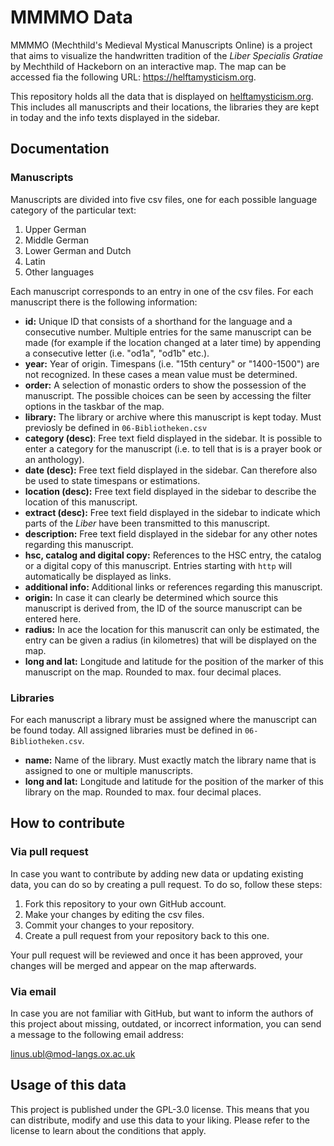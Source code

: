 # MMMMO Data
MMMMO (Mechthild's Medieval Mystical Manuscripts Online) is a project that aims to visualize the handwritten tradition of the *Liber Specialis Gratiae* by Mechthild of Hackeborn on an interactive map. The map can be accessed fia the following URL: https://helftamysticism.org.

This repository holds all the data that is displayed on [helftamysticism.org](https://helftamysticism.org). This includes all manuscripts and their locations, the libraries they are kept in today and the info texts displayed in the sidebar.

## Documentation

### Manuscripts
Manuscripts are divided into five csv files, one for each possible language category of the particular text:

1. Upper German
2. Middle German
3. Lower German and Dutch
4. Latin
5. Other languages

Each manuscript corresponds to an entry in one of the csv files. For each manuscript there is the following information:

- **id:** Unique ID that consists of a shorthand for the language and a consecutive number. Multiple entries for the same manuscript can be made (for example if the location changed at a later time) by appending a consecutive letter (i.e. "od1a", "od1b" etc.).
- **year:** Year of origin. Timespans (i.e. "15th century" or "1400-1500") are not recognized. In these cases a mean value must be determined.
- **order:** A selection of monastic orders to show the possession of the manuscript. The possible choices can be seen by accessing the filter options in the taskbar of the map.
- **library:** The library or archive where this manuscript is kept today. Must previosly be defined in `06-Bibliotheken.csv`
- **category (desc)**: Free text  field displayed in the sidebar. It is possible to enter a category for the manuscript (i.e. to tell that is is a prayer book or an anthology).
- **date (desc):** Free text field displayed in the sidebar. Can therefore also be used to state timespans or estimations.
- **location (desc):** Free text field displayed in the sidebar to describe the location of this manuscript.
- **extract (desc):** Free text field displayed in the sidebar to indicate which parts of the *Liber* have been transmitted to this manuscript.
- **description:** Free text field displayed in the sidebar for any other notes regarding this manuscript.
- **hsc, catalog and digital copy:** References to the HSC entry, the catalog or a digital copy of this manuscript. Entries starting with `http` will automatically be displayed as links.
- **additional info:** Additional links or references regarding this manuscript.
- **origin:** In case it can clearly be determined which source this manuscript is derived from, the ID of the source manuscript can be entered here.
- **radius:** In ace the location for this manuscrit can only be estimated, the entry can be given a radius (in kilometres) that will be displayed on the map.
- **long and lat:** Longitude and latitude for the position of the marker of this manuscript on the map. Rounded to max. four decimal places.

### Libraries

For each manuscript a library must be assigned where the manuscript can be found today. All assigned libraries must be defined in `06-Bibliotheken.csv`.

- **name:** Name of the library. Must exactly match the library name that is assigned to one or multiple manuscripts.
- **long and lat:** Longitude and latitude for the position of the marker of this library on the map. Rounded to max. four decimal places.

## How to contribute

### Via pull request

In case you want to contribute by adding new data or updating existing data, you can do so by creating a pull request. To do so, follow these steps:

1. Fork this repository to your own GitHub account.
2. Make your changes by editing the csv files.
3. Commit your changes to your repository.
4. Create a pull request from your repository back to this one.

Your pull request will be reviewed and once it has been approved, your changes will be merged and appear on the map afterwards.

### Via email

In case you are not familiar with GitHub, but want to inform the authors of this project about missing, outdated, or incorrect information, you can send a message to the following email address:

[linus.ubl@mod-langs.ox.ac.uk](mailto:linus.ubl@mod-langs.ox.ac.uk)

## Usage of this data

This project is published under the GPL-3.0 license. This means that you can distribute, modify and use this data to your liking. Please refer to the license to learn about the conditions that apply.
